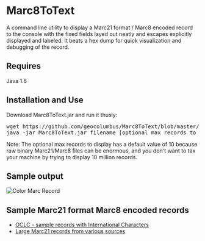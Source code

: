 # Marc8ToText

A command line utility to display a Marc21 format / Marc8 encoded record to the console with the fixed fields layed out neatly and escapes explicitly displayed and labeled. It beats a hex dump for quick visualization and debugging of the record.

## Requires

Java 1.8

## Installation and Use

Download Marc8ToText.jar and run it thusly:

<pre>
wget https://github.com/geocolumbus/Marc8ToText/blob/master/Marc8ToText.jar
java -jar Marc8ToText.jar filename [optional max records to display]
</pre>

Note: The optional max records to display has a default value of 10 because raw binary Marc21/Marc8 files can be enormous, and you don't want to tax your machine by trying to display 10 million records.

## Sample output

![Color Marc Record](https://dl.dropboxusercontent.com/u/8515698/Color%20Marc21%3AMarc8%20Record.png "Color Marc21/Marc8 Record")

## Sample Marc21 format Marc8 encoded records

* [OCLC - sample records with International Characters](http://psw.oclc.org/sample.html)
* [Large Marc21 records from various sources](http://wiki.koha-community.org/wiki/Free_sample_MARC_data)
